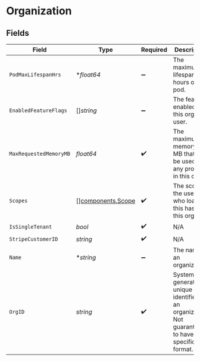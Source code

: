 # Organization


## Fields

| Field                                                                                             | Type                                                                                              | Required                                                                                          | Description                                                                                       | Example                                                                                           |
| ------------------------------------------------------------------------------------------------- | ------------------------------------------------------------------------------------------------- | ------------------------------------------------------------------------------------------------- | ------------------------------------------------------------------------------------------------- | ------------------------------------------------------------------------------------------------- |
| `PodMaxLifespanHrs`                                                                               | **float64*                                                                                        | :heavy_minus_sign:                                                                                | The maximum lifespan in hours of a pod.                                                           |                                                                                                   |
| `EnabledFeatureFlags`                                                                             | []*string*                                                                                        | :heavy_minus_sign:                                                                                | The features enabled for this org and user.                                                       |                                                                                                   |
| `MaxRequestedMemoryMB`                                                                            | *float64*                                                                                         | :heavy_check_mark:                                                                                | The maximum memory in MB that can be used by any process in this org.                             |                                                                                                   |
| `Scopes`                                                                                          | [][components.Scope](../../models/components/scope.md)                                            | :heavy_check_mark:                                                                                | The scopes the user who loaded this has on this org.                                              |                                                                                                   |
| `IsSingleTenant`                                                                                  | *bool*                                                                                            | :heavy_check_mark:                                                                                | N/A                                                                                               |                                                                                                   |
| `StripeCustomerID`                                                                                | *string*                                                                                          | :heavy_check_mark:                                                                                | N/A                                                                                               |                                                                                                   |
| `Name`                                                                                            | **string*                                                                                         | :heavy_minus_sign:                                                                                | The name of an organization.                                                                      |                                                                                                   |
| `OrgID`                                                                                           | *string*                                                                                          | :heavy_check_mark:                                                                                | System generated unique identifier for an organization. Not guaranteed to have a specific format. | org-6f706e83-0ec1-437a-9a46-7d4281eb2f39                                                          |